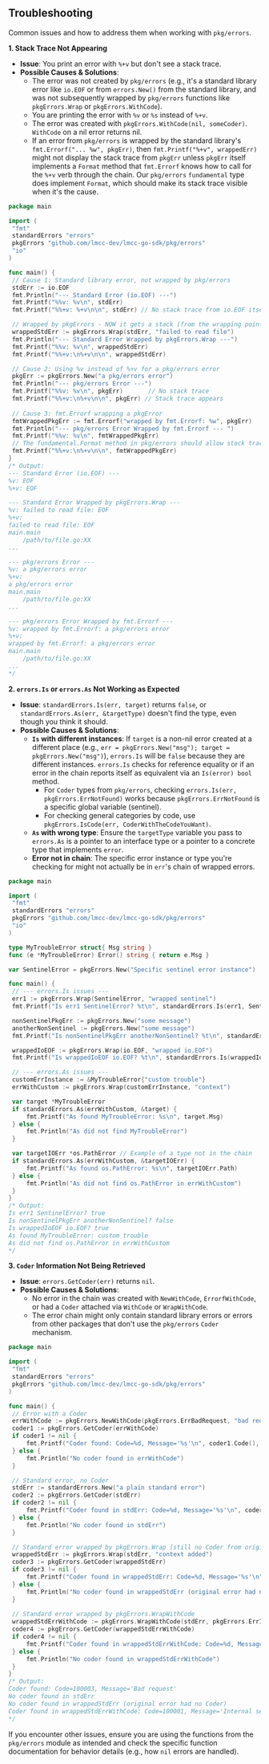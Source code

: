 <!--
 * Author: Martin <lmccc.dev@gmail.com>
 * Co-Author: AI Assistant
 * Description: This document was collaboratively developed by Martin and AI Assistant.
-->

## Troubleshooting

Common issues and how to address them when working with `pkg/errors`.

**1. Stack Trace Not Appearing**
   - **Issue**: You print an error with `%+v` but don't see a stack trace.
   - **Possible Causes & Solutions**:
     - The error was not created by `pkg/errors` (e.g., it's a standard library error like `io.EOF` or from `errors.New()` from the standard library, and was not subsequently wrapped by `pkg/errors` functions like `pkgErrors.Wrap` or `pkgErrors.WithCode`).
     - You are printing the error with `%v` or `%s` instead of `%+v`.
     - The error was created with `pkgErrors.WithCode(nil, someCoder)`. `WithCode` on a nil error returns nil.
     - If an error from `pkg/errors` is wrapped by the standard library's `fmt.Errorf("... %w", pkgErr)`, then `fmt.Printf("%+v", wrappedErr)` might not display the stack trace from `pkgErr` unless `pkgErr` itself implements a `Format` method that `fmt.Errorf` knows how to call for the `%+v` verb through the chain. Our `pkg/errors` `fundamental` type does implement `Format`, which should make its stack trace visible when it's the cause.

   ```go
   package main

   import (
   	"fmt"
   	standardErrors "errors"
   	pkgErrors "github.com/lmcc-dev/lmcc-go-sdk/pkg/errors"
   	"io"
   )

   func main() {
   	// Cause 1: Standard library error, not wrapped by pkg/errors
   	stdErr := io.EOF
   	fmt.Println("--- Standard Error (io.EOF) ---")
   	fmt.Printf("%%v: %v\n", stdErr)
   	fmt.Printf("%%+v: %+v\n\n", stdErr) // No stack trace from io.EOF itself

   	// Wrapped by pkgErrors - NOW it gets a stack (from the wrapping point)
   	wrappedStdErr := pkgErrors.Wrap(stdErr, "failed to read file")
   	fmt.Println("--- Standard Error Wrapped by pkgErrors.Wrap ---")
   	fmt.Printf("%%v: %v\n", wrappedStdErr)
   	fmt.Printf("%%+v:\n%+v\n\n", wrappedStdErr) 

   	// Cause 2: Using %v instead of %+v for a pkg/errors error
   	pkgErr := pkgErrors.New("a pkg/errors error")
   	fmt.Println("--- pkg/errors Error ---")
   	fmt.Printf("%%v: %v\n", pkgErr)       // No stack trace
   	fmt.Printf("%%+v:\n%+v\n\n", pkgErr) // Stack trace appears
   	
   	// Cause 3: fmt.Errorf wrapping a pkgError
   	fmtWrappedPkgErr := fmt.Errorf("wrapped by fmt.Errorf: %w", pkgErr)
   	fmt.Println("--- pkg/errors Error Wrapped by fmt.Errorf --- ")
   	fmt.Printf("%%v: %v\n", fmtWrappedPkgErr)
   	// The fundamental.Format method in pkg/errors should allow stack trace to be shown even here.
   	fmt.Printf("%%+v:\n%+v\n\n", fmtWrappedPkgErr) 
   }
   /* Output:
   --- Standard Error (io.EOF) ---
   %v: EOF
   %+v: EOF

   --- Standard Error Wrapped by pkgErrors.Wrap ---
   %v: failed to read file: EOF
   %+v:
   failed to read file: EOF
   main.main
       /path/to/file.go:XX
   ...

   --- pkg/errors Error ---
   %v: a pkg/errors error
   %+v:
   a pkg/errors error
   main.main
       /path/to/file.go:XX
   ...

   --- pkg/errors Error Wrapped by fmt.Errorf --- 
   %v: wrapped by fmt.Errorf: a pkg/errors error
   %+v:
   wrapped by fmt.Errorf: a pkg/errors error
   main.main
       /path/to/file.go:XX
   ...
   */
   ```

**2. `errors.Is` or `errors.As` Not Working as Expected**
   - **Issue**: `standardErrors.Is(err, target)` returns `false`, or `standardErrors.As(err, &targetType)` doesn't find the type, even though you think it should.
   - **Possible Causes & Solutions**:
     - **`Is` with different instances**: If `target` is a non-nil error created at a different place (e.g., `err = pkgErrors.New("msg"); target = pkgErrors.New("msg")`), `errors.Is` will be `false` because they are different instances. `errors.Is` checks for reference equality or if an error in the chain reports itself as equivalent via an `Is(error) bool` method.
       - For `Coder` types from `pkg/errors`, checking `errors.Is(err, pkgErrors.ErrNotFound)` works because `pkgErrors.ErrNotFound` is a specific global variable (sentinel).
       - For checking general categories by code, use `pkgErrors.IsCode(err, CoderWithTheCodeYouWant)`.
     - **`As` with wrong type**: Ensure the `targetType` variable you pass to `errors.As` is a pointer to an interface type or a pointer to a concrete type that implements `error`.
     - **Error not in chain**: The specific error instance or type you're checking for might not actually be in `err`'s chain of wrapped errors.

   ```go
   package main

   import (
   	"fmt"
   	standardErrors "errors"
   	pkgErrors "github.com/lmcc-dev/lmcc-go-sdk/pkg/errors"
   	"io"
   )

   type MyTroubleError struct{ Msg string }
   func (e *MyTroubleError) Error() string { return e.Msg }

   var SentinelError = pkgErrors.New("Specific sentinel error instance")

   func main() {
   	// --- errors.Is issues ---
   	err1 := pkgErrors.Wrap(SentinelError, "wrapped sentinel")
   	fmt.Printf("Is err1 SentinelError? %t\n", standardErrors.Is(err1, SentinelError)) // true

   	nonSentinelPkgErr := pkgErrors.New("some message")
   	anotherNonSentinel := pkgErrors.New("some message")
   	fmt.Printf("Is nonSentinelPkgErr anotherNonSentinel? %t\n", standardErrors.Is(nonSentinelPkgErr, anotherNonSentinel)) // false, different instances

   	wrappedIoEOF := pkgErrors.Wrap(io.EOF, "wrapped io.EOF")
   	fmt.Printf("Is wrappedIoEOF io.EOF? %t\n", standardErrors.Is(wrappedIoEOF, io.EOF)) // true

   	// --- errors.As issues ---
   	customErrInstance := &MyTroubleError{"custom trouble"}
   	errWithCustom := pkgErrors.Wrap(customErrInstance, "context")

   	var target *MyTroubleError
   	if standardErrors.As(errWithCustom, &target) {
   		fmt.Printf("As found MyTroubleError: %s\n", target.Msg)
   	} else {
   		fmt.Println("As did not find MyTroubleError")
   	}

   	var targetIOErr *os.PathError // Example of a type not in the chain
   	if standardErrors.As(errWithCustom, &targetIOErr) {
   		fmt.Printf("As found os.PathError: %s\n", targetIOErr.Path)
   	} else {
   		fmt.Println("As did not find os.PathError in errWithCustom")
   	}
   }
   /* Output:
   Is err1 SentinelError? true
   Is nonSentinelPkgErr anotherNonSentinel? false
   Is wrappedIoEOF io.EOF? true
   As found MyTroubleError: custom trouble
   As did not find os.PathError in errWithCustom
   */
   ```

**3. `Coder` Information Not Being Retrieved**
   - **Issue**: `errors.GetCoder(err)` returns `nil`.
   - **Possible Causes & Solutions**:
     - No error in the chain was created with `NewWithCode`, `ErrorfWithCode`, or had a `Coder` attached via `WithCode` or `WrapWithCode`.
     - The error chain might only contain standard library errors or errors from other packages that don't use the `pkg/errors` `Coder` mechanism.

   ```go
   package main

   import (
   	"fmt"
   	standardErrors "errors"
   	pkgErrors "github.com/lmcc-dev/lmcc-go-sdk/pkg/errors"
   )

   func main() {
   	// Error with a Coder
   	errWithCode := pkgErrors.NewWithCode(pkgErrors.ErrBadRequest, "bad request indeed")
   	coder1 := pkgErrors.GetCoder(errWithCode)
   	if coder1 != nil {
   		fmt.Printf("Coder found: Code=%d, Message='%s'\n", coder1.Code(), coder1.String())
   	} else {
   		fmt.Println("No coder found in errWithCode")
   	}

   	// Standard error, no Coder
   	stdErr := standardErrors.New("a plain standard error")
   	coder2 := pkgErrors.GetCoder(stdErr)
   	if coder2 != nil {
   		fmt.Printf("Coder found in stdErr: Code=%d, Message='%s'\n", coder2.Code(), coder2.String())
   	} else {
   		fmt.Println("No coder found in stdErr")
   	}

   	// Standard error wrapped by pkgErrors.Wrap (still no Coder from original error)
   	wrappedStdErr := pkgErrors.Wrap(stdErr, "context added")
   	coder3 := pkgErrors.GetCoder(wrappedStdErr)
   	if coder3 != nil {
   		fmt.Printf("Coder found in wrappedStdErr: Code=%d, Message='%s'\n", coder3.Code(), coder3.String())
   	} else {
   		fmt.Println("No coder found in wrappedStdErr (original error had no Coder)")
   	}
   	
   	// Standard error wrapped by pkgErrors.WrapWithCode
   	wrappedStdErrWithCode := pkgErrors.WrapWithCode(stdErr, pkgErrors.ErrInternalServer, "wrapped with code")
   	coder4 := pkgErrors.GetCoder(wrappedStdErrWithCode)
   	if coder4 != nil {
   		fmt.Printf("Coder found in wrappedStdErrWithCode: Code=%d, Message='%s'\n", coder4.Code(), coder4.String())
   	} else {
   		fmt.Println("No coder found in wrappedStdErrWithCode")
   	}
   }
   /* Output:
   Coder found: Code=100003, Message='Bad request'
   No coder found in stdErr
   No coder found in wrappedStdErr (original error had no Coder)
   Coder found in wrappedStdErrWithCode: Code=100001, Message='Internal server error'
   */
   ```

If you encounter other issues, ensure you are using the functions from the `pkg/errors` module as intended and check the specific function documentation for behavior details (e.g., how `nil` errors are handled). 